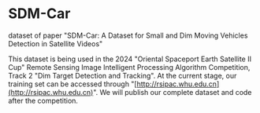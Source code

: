 # SDM-Car
dataset of paper "SDM-Car: A Dataset for Small and Dim Moving Vehicles Detection in Satellite Videos"

This dataset is being used in the 2024 "Oriental Spaceport Earth Satellite II Cup" Remote Sensing Image Intelligent Processing Algorithm Competition, Track 2 "Dim Target Detection and Tracking". At the current stage, our training set can be accessed through "[http://rsipac.whu.edu.cn](http://rsipac.whu.edu.cn)". We will publish our complete dataset and code after the competition.
